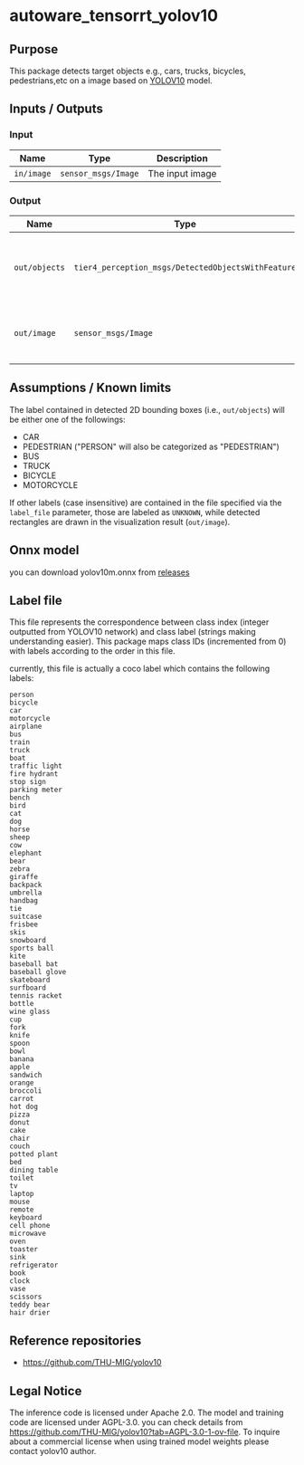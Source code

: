 # autoware_tensorrt_yolov10

## Purpose

This package detects target objects e.g., cars, trucks, bicycles, pedestrians,etc on a image based on [YOLOV10](https://github.com/THU-MIG/yolov10) model.

## Inputs / Outputs

### Input

| Name       | Type                | Description     |
| ---------- | ------------------- | --------------- |
| `in/image` | `sensor_msgs/Image` | The input image |

### Output

| Name          | Type                                               | Description                                        |
| ------------- | -------------------------------------------------- | -------------------------------------------------- |
| `out/objects` | `tier4_perception_msgs/DetectedObjectsWithFeature` | The detected objects with 2D bounding boxes        |
| `out/image`   | `sensor_msgs/Image`                                | The image with 2D bounding boxes for visualization |

## Assumptions / Known limits

The label contained in detected 2D bounding boxes (i.e., `out/objects`) will be either one of the followings:

- CAR
- PEDESTRIAN ("PERSON" will also be categorized as "PEDESTRIAN")
- BUS
- TRUCK
- BICYCLE
- MOTORCYCLE

If other labels (case insensitive) are contained in the file specified via the `label_file` parameter,
those are labeled as `UNKNOWN`, while detected rectangles are drawn in the visualization result (`out/image`).

## Onnx model

you can download yolov10m.onnx from [releases](https://github.com/THU-MIG/yolov10/releases)

## Label file

This file represents the correspondence between class index (integer outputted from YOLOV10 network) and
class label (strings making understanding easier). This package maps class IDs (incremented from 0)
with labels according to the order in this file.

currently, this file is actually a coco label which contains the following labels:

```text
person
bicycle
car
motorcycle
airplane
bus
train
truck
boat
traffic light
fire hydrant
stop sign
parking meter
bench
bird
cat
dog
horse
sheep
cow
elephant
bear
zebra
giraffe
backpack
umbrella
handbag
tie
suitcase
frisbee
skis
snowboard
sports ball
kite
baseball bat
baseball glove
skateboard
surfboard
tennis racket
bottle
wine glass
cup
fork
knife
spoon
bowl
banana
apple
sandwich
orange
broccoli
carrot
hot dog
pizza
donut
cake
chair
couch
potted plant
bed
dining table
toilet
tv
laptop
mouse
remote
keyboard
cell phone
microwave
oven
toaster
sink
refrigerator
book
clock
vase
scissors
teddy bear
hair drier
```

## Reference repositories

- <https://github.com/THU-MIG/yolov10>

## Legal Notice

The inference code is licensed under Apache 2.0. The model and training code are licensed under AGPL-3.0. you can check details from <https://github.com/THU-MIG/yolov10?tab=AGPL-3.0-1-ov-file>. To inquire about a commercial license when using trained model weights please contact yolov10 author.
